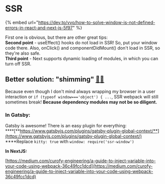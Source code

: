 # SSR

{% embed url="https://dev.to/vvo/how-to-solve-window-is-not-defined-errors-in-react-and-next-js-5f97" %}

First one is obvious, but there are other great tips:  
**Second point** - useEffect\(\) hooks do not load in SSR! So, put your window code there. Also, onClick\(\) and componentDidMount\(\) don't load in SSR, so they're also safe.  
**Third point** - Next supports dynamic loading of modules, in which you can turn off SSR.

## Better solution: **"shimming"** [💃](https://emojipedia.org/woman-dancing/)[🕺](https://emojipedia.org/man-dancing/)

Because even though I don't mind always wrapping my browser in a user interaction or `if (typeof window==='object') { ...`, SSR webpack will still sometimes break! **Because dependency modules may not be so diligent.**

### **In Gatsby:**

Gatsby is awesome! There is an easy plugin for everything:  
****[**https://www.gatsbyjs.com/plugins/gatsby-plugin-global-context/**](https://www.gatsbyjs.com/plugins/gatsby-plugin-global-context/)  
****Replace `kitty: true` with `window: require('ssr-window')` 

**In NextJS:**

[https://medium.com/curofy-engineering/a-guide-to-inject-variable-into-your-code-using-webpack-36c49fcc1dcd](https://medium.com/curofy-engineering/a-guide-to-inject-variable-into-your-code-using-webpack-36c49fcc1dcd)



